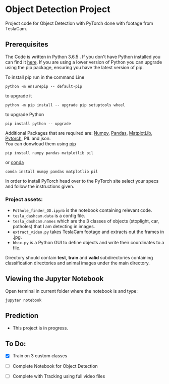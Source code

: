  # Object Detection Project

Project code for Object Detection with PyTorch done with footage from TeslaCam.


## Prerequisites
The Code is written in Python 3.6.5 . If you don't have Python installed you can find it [here](https://www.python.org/downloads/). If you are using a lower version of Python you can upgrade using the pip package, ensuring you have the latest version of pip. 

To install pip run in the command Line
```
python -m ensurepip -- default-pip 
``` 
to upgrade it
```
python -m pip install -- upgrade pip setuptools wheel
```
to upgrade Python
```
pip install python -- upgrade
```
Additional Packages that are required are: [Numpy](http://www.numpy.org/), [Pandas](https://pandas.pydata.org/), [MatplotLib](https://matplotlib.org/), [Pytorch](https://pytorch.org/), PIL and json.\
You can donwload them using [pip](https://pypi.org/project/pip/)
```
pip install numpy pandas matplotlib pil
```
or [conda](https://anaconda.org/anaconda/python)
```
conda install numpy pandas matplotlib pil
```
In order to install PyTorch head over to the PyTorch site select your specs and follow the instructions given.	

### Project assets:

- `Pothole_finder_OD.ipynb` is the notebook containing relevant code. 
- `tesla_dashcam.data` is a config file.
- `tesla_dashcam.names` which are the 3 classes of objects (stoplight, car, potholes) that I am detecting in images.
- `extract_video.py` takes TeslaCam footage and extracts out the frames in .jpg.
- `bbox.py` is a Python GUI to define objects and write their coordinates to a file. 


Directory should contain **test**, **train** and **valid** subdirectories containing classification directories and animal images under the main directory.

## Viewing the Jupyter Notebook

Open terminal in current folder where the notebook is and type:
```
jupyter notebook
```


## Prediction
* This project is in progress. 

## To Do: 

- [x] Train on 3 custom classes 
- [ ] Complete Notebook for Object Detection 
- [ ] Complete with Tracking using full video files  

